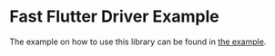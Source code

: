 # Fast Flutter Driver Example

The example on how to use this library can be found in [the example](https://github.com/tomaszpolanski/fast_flutter_driver/tree/master/example#fast-flutter-driver-example).